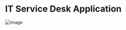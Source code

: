 # IT Service Desk Application

![image](https://user-images.githubusercontent.com/48203727/236274785-fd2d69a6-4a23-4579-b32c-85c80ccb96eb.png)
